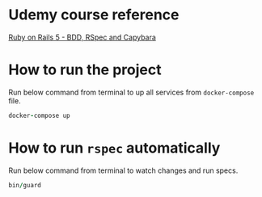 # Udemy course reference

[Ruby on Rails 5 - BDD, RSpec and Capybara](https://www.udemy.com/course/ruby-rails-5-bdd-rspec-capybara)

# How to run the project
Run below command from terminal to up all services from `docker-compose` file.

```ruby
docker-compose up
```

# How to run `rspec` automatically
Run below command from terminal to watch changes and run specs.

```ruby
bin/guard
```
